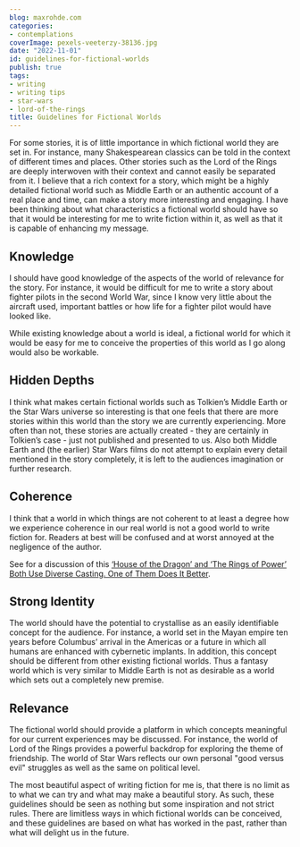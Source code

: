 ```yaml
---
blog: maxrohde.com
categories:
- contemplations
coverImage: pexels-veeterzy-38136.jpg
date: "2022-11-01"
id: guidelines-for-fictional-worlds
publish: true
tags:
- writing
- writing tips
- star-wars
- lord-of-the-rings
title: Guidelines for Fictional Worlds
---
```


For some stories, it is of little importance in which fictional world they are set in. For instance, many Shakespearean classics can be told in the context of different times and places. Other stories such as the Lord of the Rings are deeply interwoven with their context and cannot easily be separated from it. I believe that a rich context for a story, which might be a highly detailed fictional world such as Middle Earth or an authentic account of a real place and time, can make a story more interesting and engaging. I have been thinking about what characteristics a fictional world should have so that it would be interesting for me to write fiction within it, as well as that it is capable of enhancing my message.

## Knowledge

I should have good knowledge of the aspects of the world of relevance for the story. For instance, it would be difficult for me to write a story about fighter pilots in the second World War, since I know very little about the aircraft used, important battles or how life for a fighter pilot would have looked like.

While existing knowledge about a world is ideal, a fictional world for which it would be easy for me to conceive the properties of this world as I go along would also be workable.

## Hidden Depths

I think what makes certain fictional worlds such as Tolkien’s Middle Earth or the Star Wars universe so interesting is that one feels that there are more stories within this world than the story we are currently experiencing. More often than not, these stories are actually created - they are certainly in Tolkien’s case - just not published and presented to us. Also both Middle Earth and (the earlier) Star Wars films do not attempt to explain every detail mentioned in the story completely, it is left to the audiences imagination or further research.

## Coherence

I think that a world in which things are not coherent to at least a degree how we experience coherence in our real world is not a good world to write fiction for. Readers at best will be confused and at worst annoyed at the negligence of the author.

See for a discussion of this [‘House of the Dragon’ and ‘The Rings of Power’ Both Use Diverse Casting. One of Them Does It Better](https://www.nytimes.com/2022/10/28/opinion/rings-dragon.html).

## Strong Identity

The world should have the potential to crystallise as an easily identifiable concept for the audience. For instance, a world set in the Mayan empire ten years before Columbus’ arrival in the Americas or a future in which all humans are enhanced with cybernetic implants. In addition, this concept should be different from other existing fictional worlds. Thus a fantasy world which is very similar to Middle Earth is not as desirable as a world which sets out a completely new premise.

## Relevance

The fictional world should provide a platform in which concepts meaningful for our current experiences may be discussed. For instance, the world of Lord of the Rings provides a powerful backdrop for exploring the theme of friendship. The world of Star Wars reflects our own personal "good versus evil" struggles as well as the same on political level.

The most beautiful aspect of writing fiction for me is, that there is no limit as to what we can try and what may make a beautiful story. As such, these guidelines should be seen as nothing but some inspiration and not strict rules. There are limitless ways in which fictional worlds can be conceived, and these guidelines are based on what has worked in the past, rather than what will delight us in the future.


